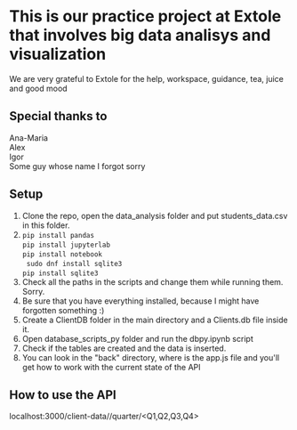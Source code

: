 # This is our practice project at Extole that involves big data analisys and visualization
We are very grateful to Extole for the help, workspace, guidance, tea, juice and good mood
## Special thanks to
Ana-Maria\
Alex\
Igor\
Some guy whose name I forgot sorry
## Setup
1. Clone the repo, open the data_analysis folder and put students_data.csv in this folder.
2. ```pip install pandas```\
```pip install jupyterlab```\
```pip install notebook```\
``` sudo dnf install sqlite3```\
```pip install sqlite3```
3. Check all the paths in the scripts and change them while running them. Sorry.
4. Be sure that you have everything installed, because I might have forgotten something :)
5. Create a ClientDB folder in the main directory and a Clients.db file inside it.
6. Open database_scripts_py folder and run the dbpy.ipynb script
7. Check if the tables are created and the data is inserted.
8. You can look in the "back" directory, where is the app.js file and you'll get how to work with the current state of the API

## How to use the API
localhost:3000/client-data/<your client id>/quarter/<Q1,Q2,Q3,Q4>
